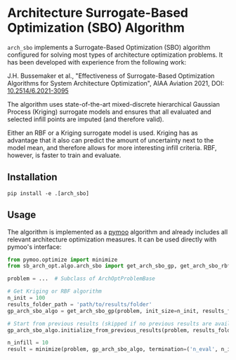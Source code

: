# Architecture Surrogate-Based Optimization (SBO) Algorithm

`arch_sbo` implements a Surrogate-Based Optimization (SBO) algorithm configured for solving most types of architecture
optimization problems. It has been developed with experience from the following work:

J.H. Bussemaker et al., "Effectiveness of Surrogate-Based Optimization Algorithms for System Architecture Optimization",
AIAA Aviation 2021, DOI: [10.2514/6.2021-3095](https://arc.aiaa.org/doi/10.2514/6.2021-3095)

The algorithm uses state-of-the-art mixed-discrete hierarchical Gaussian Process (Kriging) surrogate models and ensures
that all evaluated and selected infill points are imputed (and therefore valid).

Either an RBF or a Kriging surrogate model is used. Kriging has as advantage that it also can predict the amount of
uncertainty next to the model mean, and therefore allows for more interesting infill criteria. RBF, however, is faster
to train and evaluate.

## Installation

```
pip install -e .[arch_sbo]
```

## Usage

The algorithm is implemented as a [pymoo](https://pymoo.org/) algorithm and already includes all relevant architecture
optimization measures. It can be used directly with pymoo's interface:

```python
from pymoo.optimize import minimize
from sb_arch_opt.algo.arch_sbo import get_arch_sbo_gp, get_arch_sbo_rbf

problem = ...  # Subclass of ArchOptProblemBase

# Get Kriging or RBF algorithm
n_init = 100
results_folder_path = 'path/to/results/folder'
gp_arch_sbo_algo = get_arch_sbo_gp(problem, init_size=n_init, results_folder=results_folder_path)

# Start from previous results (skipped if no previous results are available)
gp_arch_sbo_algo.initialize_from_previous_results(problem, results_folder_path)

n_infill = 10
result = minimize(problem, gp_arch_sbo_algo, termination=('n_eval', n_init + n_infill))
```
